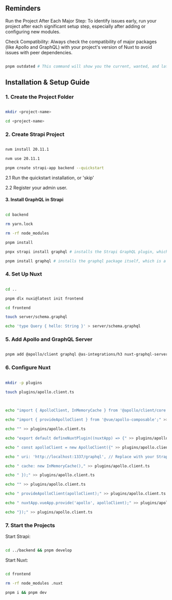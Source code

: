 ## Reminders

  

Run the Project After Each Major Step: To identify issues early, run your project after each significant setup step, especially after adding or configuring new modules.

  

Check Compatibility: Always check the compatibility of major packages (like Apollo and GraphQL) with your project's version of Nuxt to avoid issues with peer dependencies.

  

```bash

pnpm outdated # This command will show you the current, wanted, and latest versions of your dependencies, which can help identify any potential compatibility issues.

```

  
  

## Installation & Setup Guide

  

### 1. Create the Project Folder

  

```bash

mkdir <project-name>

cd <project-name>

```

  
  

### 2. Create Strapi Project

  

```bash

nvm install 20.11.1

nvm use 20.11.1

pnpm create strapi-app backend --quickstart

```

  

2.1 Run the quickstart installation, or 'skip'

2.2 Register your admin user.

  
  

#### 3. Install GraphQL in Strapi

  

```bash

cd backend

rm yarn.lock

rm -rf node_modules

pnpm install

pnpx strapi install graphql # installs the Strapi GraphQL plugin, which adds GraphQL support to your Strapi project

pnpm install graphql # installs the graphql package itself, which is a dependency required by the GraphQL plugin to work correctly

```

  
  

### 4. Set Up Nuxt

  

```bash

cd ..

pnpm dlx nuxi@latest init frontend

cd frontend

touch server/schema.graphql

echo 'type Query { hello: String }' > server/schema.graphql

```

  
  

### 5. Add Apollo and GraphQL Server

  

```bash

pnpm add @apollo/client graphql @as-integrations/h3 nuxt-graphql-server @vue/apollo-composable

```

  
  

### 6. Configure Nuxt

  

```bash

mkdir -p plugins

touch plugins/apollo.client.ts

  

echo "import { ApolloClient, InMemoryCache } from '@apollo/client/core';" >> plugins/apollo.client.ts

echo "import { provideApolloClient } from '@vue/apollo-composable';" >> plugins/apollo.client.ts

echo "" >> plugins/apollo.client.ts

echo "export default defineNuxtPlugin((nuxtApp) => {" >> plugins/apollo.client.ts

echo " const apolloClient = new ApolloClient({" >> plugins/apollo.client.ts

echo " uri: 'http://localhost:1337/graphql', // Replace with your Strapi backend URL" >> plugins/apollo.client.ts

echo " cache: new InMemoryCache()," >> plugins/apollo.client.ts

echo " });" >> plugins/apollo.client.ts

echo "" >> plugins/apollo.client.ts

echo " provideApolloClient(apolloClient);" >> plugins/apollo.client.ts

echo " nuxtApp.vueApp.provide('apollo', apolloClient);" >> plugins/apollo.client.ts

echo "});" >> plugins/apollo.client.ts

```

  
  

### 7. Start the Projects

  

Start Strapi:

  

```bash

cd ../backend && pnpm develop

```

  

Start Nuxt:

```bash

cd frontend

rm -rf node_modules .nuxt

pnpm i && pnpm dev

```